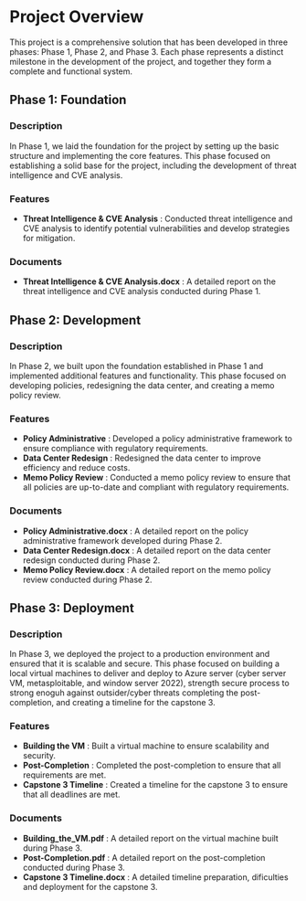 # **Project Overview**

This project is a comprehensive solution that has been developed in three phases: Phase 1, Phase 2, and Phase 3. Each phase represents a distinct milestone in the development of the project, and together they form a complete and functional system.

## **Phase 1: Foundation**

### Description

In Phase 1, we laid the foundation for the project by setting up the basic structure and implementing the core features. This phase focused on establishing a solid base for the project, including the development of threat intelligence and CVE analysis.

### Features

* **Threat Intelligence & CVE Analysis** : Conducted threat intelligence and CVE analysis to identify potential vulnerabilities and develop strategies for mitigation.

### Documents

* **Threat Intelligence & CVE Analysis.docx** : A detailed report on the threat intelligence and CVE analysis conducted during Phase 1.

## **Phase 2: Development**

### Description

In Phase 2, we built upon the foundation established in Phase 1 and implemented additional features and functionality. This phase focused on developing policies, redesigning the data center, and creating a memo policy review.

### Features

* **Policy Administrative** : Developed a policy administrative framework to ensure compliance with regulatory requirements.
* **Data Center Redesign** : Redesigned the data center to improve efficiency and reduce costs.
* **Memo Policy Review** : Conducted a memo policy review to ensure that all policies are up-to-date and compliant with regulatory requirements.

### Documents

* **Policy Administrative.docx** : A detailed report on the policy administrative framework developed during Phase 2.
* **Data Center Redesign.docx** : A detailed report on the data center redesign conducted during Phase 2.
* **Memo Policy Review.docx** : A detailed report on the memo policy review conducted during Phase 2.

## **Phase 3: Deployment**

### Description

In Phase 3, we deployed the project to a production environment and ensured that it is scalable and secure. This phase focused on building a local virtual machines to deliver and deploy to Azure server (cyber server VM, metasploitable, and window server 2022), strength secure process to strong enoguh against outsider/cyber threats completing the post-completion, and creating a timeline for the capstone 3.

### Features

* **Building the VM** : Built a virtual machine to ensure scalability and security.
* **Post-Completion** : Completed the post-completion to ensure that all requirements are met.
* **Capstone 3 Timeline** : Created a timeline for the capstone 3 to ensure that all deadlines are met.

### Documents

* **Building_the_VM.pdf** : A detailed report on the virtual machine built during Phase 3.
* **Post-Completion.pdf** : A detailed report on the post-completion conducted during Phase 3.
* **Capstone 3 Timeline.docx** : A detailed timeline preparation, dificulties and deployment for the capstone 3.
